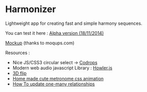 Harmonizer
==========

Lightweight app for creating fast and simple harmony sequences.

You can test it here : 
[Alpha version (18/11/2014)](http://harmonizer.journeyman.fr/)

[Mockup](https://moqups.com/Journeyman/LfvhebdP) (thanks to moqups.com)




Resources : 

- Nice JS/CSS3 circular select -> [Codrops](http://tympanus.net/Development/SelectInspiration/index8.html)
- Modern web audio javascript Library : [Howler.js](http://goldfirestudios.com/blog/104/howler.js-Modern-Web-Audio-Javascript-Library)
- [3D flip](http://davidwalsh.name/demo/css-flip.php)
- [Home made cute metronome css animation](http://codepen.io/anon/pen/GgXpZo?editors=110)
- [How To update one-many relationships](http://www.entityframeworktutorial.net/EntityFramework4.3/update-one-to-many-entity-using-dbcontext.aspx)
